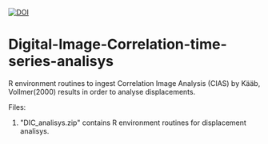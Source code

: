 [![DOI](https://zenodo.org/badge/DOI/10.5281/zenodo.4926217.svg)](https://doi.org/10.5281/zenodo.4926217)
# Digital-Image-Correlation-time-series-analisys
R environment routines to ingest Correlation Image Analysis (CIAS) by Kääb, Vollmer(2000) results in order to analyse displacements.

Files:
1. "DIC_analisys.zip" contains R environment routines for displacement analisys.
